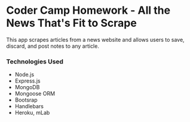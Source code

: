 # Coder Camp Homework - All the News That's Fit to Scrape

This app scrapes articles from a news website and allows users to save, discard, and post notes to any article.

### Technologies Used
* Node.js
* Express.js
* MongoDB
* Mongoose ORM
* Bootsrap
* Handlebars
* Heroku, mLab
